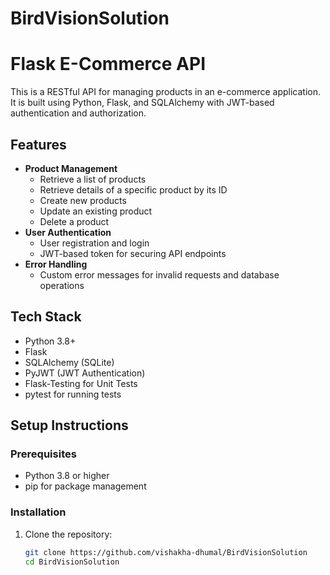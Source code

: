 # BirdVisionSolution
# Flask E-Commerce API

This is a RESTful API for managing products in an e-commerce application. It is built using Python, Flask, and SQLAlchemy with JWT-based authentication and authorization.

## Features

- **Product Management**
  - Retrieve a list of products
  - Retrieve details of a specific product by its ID
  - Create new products
  - Update an existing product
  - Delete a product
- **User Authentication**
  - User registration and login
  - JWT-based token for securing API endpoints
- **Error Handling**
  - Custom error messages for invalid requests and database operations

## Tech Stack

- Python 3.8+
- Flask
- SQLAlchemy (SQLite)
- PyJWT (JWT Authentication)
- Flask-Testing for Unit Tests
- pytest for running tests

## Setup Instructions

### Prerequisites

- Python 3.8 or higher
- pip for package management

### Installation

1. Clone the repository:
   ```bash
   git clone https://github.com/vishakha-dhumal/BirdVisionSolution
   cd BirdVisionSolution
